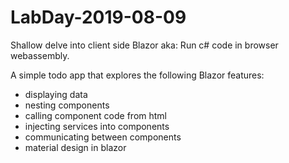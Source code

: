 # LabDay-2019-08-09
Shallow delve into client side Blazor aka: Run c# code in browser webassembly.

A simple todo app that explores the following Blazor features:
* displaying data
* nesting components
* calling component code from html
* injecting services into components
* communicating between components
* material design in blazor
